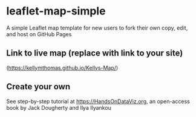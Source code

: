 # leaflet-map-simple
A simple Leaflet map template for new users to fork their own copy, edit, and host on GitHub Pages

## Link to live map (replace with link to your site)
(https://kellymthomas.github.io/Kellys-Map/)

## Create your own
See step-by-step tutorial at https://HandsOnDataViz.org, an open-access book by Jack Dougherty and Ilya Ilyankou

